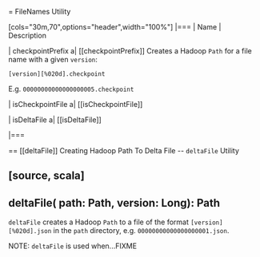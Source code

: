 = FileNames Utility

[cols="30m,70",options="header",width="100%"]
|===
| Name
| Description

| checkpointPrefix
a| [[checkpointPrefix]] Creates a Hadoop `Path` for a file name with a given `version`:

```
[version][%020d].checkpoint
```

E.g. `00000000000000000005.checkpoint`

| isCheckpointFile
a| [[isCheckpointFile]]

| isDeltaFile
a| [[isDeltaFile]]

|===

== [[deltaFile]] Creating Hadoop Path To Delta File -- `deltaFile` Utility

[source, scala]
----
deltaFile(
  path: Path,
  version: Long): Path
----

`deltaFile` creates a Hadoop `Path` to a file of the format `[version][%020d].json` in the `path` directory, e.g. `00000000000000000001.json`.

NOTE: `deltaFile` is used when...FIXME
